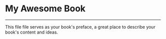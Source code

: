 # My Awesome Book

---
This file file serves as your book's preface, a great place to describe your book's content and ideas.
